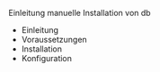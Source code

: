 Einleitung manuelle Installation von db

- Einleitung
- Voraussetzungen
- Installation
- Konfiguration